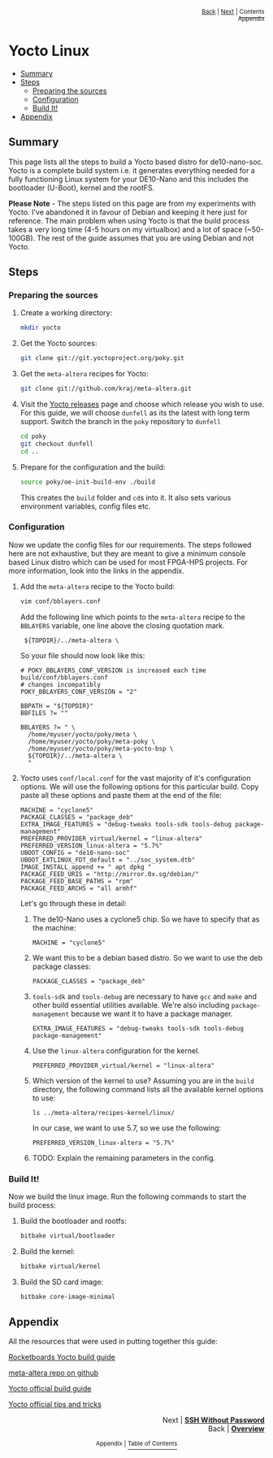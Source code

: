 <p align="right"><sup><a href="../README.md#appendix">Back</a> | <a href="SSH-Without-Password.md">Next</a> | </sup><a href="../README.md#appendix"><sup>Contents</sup></a>
<br/>
<sup>Appendix</sup></p>

# Yocto Linux

<!-- START doctoc generated TOC please keep comment here to allow auto update -->
<!-- DON'T EDIT THIS SECTION, INSTEAD RE-RUN doctoc TO UPDATE -->

- [Summary](#summary)
- [Steps](#steps)
  - [Preparing the sources](#preparing-the-sources)
  - [Configuration](#configuration)
  - [Build It!](#build-it)
- [Appendix](#appendix)

<!-- END doctoc generated TOC please keep comment here to allow auto update -->

## Summary

This page lists all the steps to build a Yocto based distro for de10-nano-soc. Yocto is a complete build system i.e. it generates everything needed for a fully functioning Linux system for your DE10-Nano and this includes the bootloader (U-Boot), kernel and the rootFS.

**Please Note** - The steps listed on this page are from my experiments with Yocto. I've abandoned it in favour of Debian and keeping it here just for reference. The main problem when using Yocto is that the build process takes a very long time (4-5 hours on my virtualbox) and a lot of space (~50-100GB). The rest of the guide assumes that you are using Debian and not Yocto.

## Steps

### Preparing the sources

1.  Create a working directory:

    ```bash
    mkdir yocto
    ```

2.  Get the Yocto sources:

    ```bash
    git clone git://git.yoctoproject.org/poky.git
    ```

3.  Get the `meta-altera` recipes for Yocto:

    ```bash
    git clone git://github.com/kraj/meta-altera.git
    ```

4.  Visit the [Yocto releases](https://wiki.yoctoproject.org/wiki/Releases) page and choose which release you wish to use. For this guide, we will choose `dunfell` as its the latest with long term support. Switch the branch in the `poky` repository to `dunfell`

    ```bash
    cd poky
    git checkout dunfell
    cd ..
    ```

5.  Prepare for the configuration and the build:

    ```bash
    source poky/oe-init-build-env ./build
    ```

    This creates the `build` folder and `cd`s into it. It also sets various environment variables, config files etc.

### Configuration

Now we update the config files for our requirements. The steps followed here are not exhaustive, but they are meant to give a minimum console based Linux distro which can be used for most FPGA-HPS projects. For more information, look into the links in the appendix.

1. Add the `meta-altera` recipe to the Yocto build:

   ```bash
   vim conf/bblayers.conf
   ```

   Add the following line which points to the `meta-altera` recipe to the `BBLAYERS` variable, one line above the closing quotation mark.

   ` ${TOPDIR}/../meta-altera \`

   So your file should now look like this:

   ```
   # POKY_BBLAYERS_CONF_VERSION is increased each time build/conf/bblayers.conf
   # changes incompatibly
   POKY_BBLAYERS_CONF_VERSION = "2"

   BBPATH = "${TOPDIR}"
   BBFILES ?= ""

   BBLAYERS ?= " \
     /home/myuser/yocto/poky/meta \
     /home/myuser/yocto/poky/meta-poky \
     /home/myuser/yocto/poky/meta-yocto-bsp \
     ${TOPDIR}/../meta-altera \
     "
   ```

2. Yocto uses `conf/local.conf` for the vast majority of it's configuration options. We will use the following options for this particular build. Copy paste all these options and paste them at the end of the file:

   ```
   MACHINE = "cyclone5"
   PACKAGE_CLASSES = "package_deb"
   EXTRA_IMAGE_FEATURES = "debug-tweaks tools-sdk tools-debug package-management"
   PREFERRED_PROVIDER_virtual/kernel = "linux-altera"
   PREFERRED_VERSION_linux-altera = "5.7%"
   UBOOT_CONFIG = "de10-nano-soc"
   UBOOT_EXTLINUX_FDT_default = "../soc_system.dtb"
   IMAGE_INSTALL_append += " apt dpkg "
   PACKAGE_FEED_URIS = "http://mirror.0x.sg/debian/"
   PACKAGE_FEED_BASE_PATHS = "rpm"
   PACKAGE_FEED_ARCHS = "all armhf"
   ```

   Let's go through these in detail:

   1. The de10-Nano uses a cyclone5 chip. So we have to specify that as the machine:

      ```
      MACHINE = "cyclone5"
      ```

   2. We want this to be a debian based distro. So we want to use the deb package classes:

      ```
      PACKAGE_CLASSES = "package_deb"
      ```

   3. `tools-sdk` and `tools-debug` are necessary to have `gcc` and `make` and other build essential utilities available. We're also including `package-management` because we want it to have a package manager.

      ```
      EXTRA_IMAGE_FEATURES = "debug-tweaks tools-sdk tools-debug package-management"
      ```

   4. Use the `linux-altera` configuration for the kernel.

      ```
      PREFERRED_PROVIDER_virtual/kernel = "linux-altera"
      ```

   5. Which version of the kernel to use? Assuming you are in the `build` directory, the following command lists all the available kernel options to use:

      ```
      ls ../meta-altera/recipes-kernel/linux/
      ```

      In our case, we want to use 5.7, so we use the following:

      ```
      PREFERRED_VERSION_linux-altera = "5.7%"
      ```

   6. TODO: Explain the remaining parameters in the config.

### Build It!

Now we build the linux image. Run the following commands to start the build process:

1. Build the bootloader and rootfs:

   ```bash
   bitbake virtual/bootloader
   ```

2. Build the kernel:

   ```bash
   bitbake virtual/kernel
   ```

3. Build the SD card image:

   ```bash
   bitbake core-image-minimal
   ```

## Appendix

All the resources that were used in putting together this guide:

[Rocketboards Yocto build guide](https://rocketboards.org/foswiki/Documentation/YoctoDoraBuildWithMetaAltera)

[meta-altera repo on github](https://github.com/kraj/meta-altera)

[Yocto official build guide](https://www.yoctoproject.org/docs/3.1.2/brief-yoctoprojectqs/brief-yoctoprojectqs.html)

[Yocto official tips and tricks](https://wiki.yoctoproject.org/wiki/TipsAndTricks/EnablingAPackageFeed)

<p align="right">Next | <b><a href="SSH-Without-Password.md">SSH Without Password</a></b>
<br/>
Back | <b><a href="../README.md#appendix">Overview</a></p>
</b><p align="center"><sup>Appendix | </sup><a href="../README.md#appendix"><sup>Table of Contents</sup></a></p>
